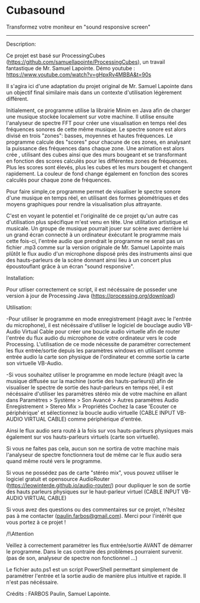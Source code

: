 # Cubasound
Transformez votre moniteur en "sound responsive screen" 

_______________________________________________________________________________________________________________________________________________________________________________
Description:

Ce projet est basé sur ProcessingCubes (https://github.com/samuellapointe/ProcessingCubes), un travail fantastique de Mr. Samuel Lapointe.
Démo youtube : https://www.youtube.com/watch?v=gHpxRv4MBBA&t=90s

Il s'agira ici d'une adaptation du projet original de Mr. Samuel Lapointe dans un objectif final similaire mais dans un contexte d'utilisation légèrement différent.

Initialement, ce programme utilise la librairie Minim en Java afin de charger une musique stockée localement sur votre machine. 
Il utilise ensuite l'analyseur de spectre FFT pour créer une visualisation en temps réel des fréquences sonores de cette même musique.
Le spectre sonore est alors divisé en trois "zones": basses, moyennes et hautes fréquences. 
Le programme calcule des "scores" pour chacune de ces zones, en analysant la puissance des fréquences dans chaque zone.
Une animation est alors crée , utilisant des cubes ainsi que des murs bougeant et se transformant en fonction des 
scores calculés pour les différentes zones de fréquences. 
Plus les scores sont élevés, plus les cubes et les murs bougent et changent rapidement. 
La couleur de fond change également en fonction des scores calculés pour chaque zone de fréquences.

Pour faire simple,ce programme permet de visualiser le spectre sonore d'une musique en temps réel, en utilisant des formes 
géométriques et des moyens graphiques pour rendre la visualisation plus attrayante.

C'est en voyant le potentiel et l'originalité de ce projet qu'un autre cas d'utilisation plus spécifique m'est venu en tête.
Une utilitation artistique et musicale. 
Un groupe de musique pourrait jouer sur scène avec derrière lui un grand écran connecté à un ordinateur éxécutant le programme mais cette fois-ci, l'entrée audio que prendrait le programme ne serait pas un fichier .mp3 comme sur la version originale de Mr. Samuel Lapointe mais plûtôt le flux audio d'un microphone disposé près des instruments ainsi que des hauts-parleurs de la scène donnant ainsi lieu à un concert plus époustouflant grâce à un écran "sound responsive".


Installation:

Pour utliser correctement ce script, il est nécéssaire de posseder une version à jour de Processing Java (https://processing.org/download)


Utilisation:

-Pour utiliser le programme en mode enregistrement (réagit avec le l'entrée du microphone), il est nécéssaire d'utiliser le logiciel de bouclage audio VB-Audio Virtual Cable
pour créer une boucle audio virtuelle afin de router l'entrée du flux audio du microphone de votre ordinateur vers le code Processing. 
L'utilisation de ce mode nécessite de paramétrer correctement les flux entrée/sortie depuis les paramètres windows en utilisant comme entrée audio la carte son physique de l'ordinateur et comme sortie la carte son virtuelle VB-Audio. 

-Si vous souhaitez utiliser le programme en mode lecture (réagit avec la musique diffusée sur la machine (sortie des hauts-parleurs)) afin de visualiser le spectre de sortie des haut-parleurs en temps réel, il est nécéssaire d'utiliser les paramètres stéréo mix de votre machine en allant dans 
Paramètres > Système > Son 
Avancé > Autres paramètres Audio 
Enregistrement > Stereo Mix > Propriétés
Cochez la case 'Ecouter ce périphérique' et sélectionnez la boucle audio virtuelle (CABLE INPUT VB-AUDIO VIRTUAL CABLE) comme périphérique d'entrée.

Ainsi le flux audio sera routé à la fois sur vos hauts-parleurs physiques mais également sur vos hauts-parleurs virtuels (carte son virtuelle).

Si vous ne faites pas cela, aucun son ne sortira de votre machine mais l'analyseur de spectre fonctionnera tout de même car le flux audio sera quand même routé vers le programme. 

Si vous ne possédez pas de carte "stéréo mix", vous pouvez utiliser le logiciel gratuit et opensource AudioRouter (https://leowinterde.github.io/audio-router/) pour dupliquer le son de sortie des hauts parleurs physiques sur le haut-parleur virtuel (CABLE INPUT VB-AUDIO VIRTUAL CABLE)

Si vous avez des questions ou des commentaires sur ce projet, n'hésitez pas à me contacter (paulin.farbos@gmail.com).
Merci pour l'intérêt que vous portez à ce projet !


/!\Attention

Veillez à correctement paramétrer les flux entrée/sortie AVANT de démarrer le programme. Dans le cas contraire des problèmes pourraient survenir. (pas de son, analyseur de spectre non fonctionnel ...)

Le fichier auto.ps1 est un script PowerShell permettant simplement de paramétrer l'entrée et la sortie audio de manière plus intuitive et rapide. Il n'est pas nécéssaire.

Crédits : FARBOS Paulin, Samuel Lapointe.

